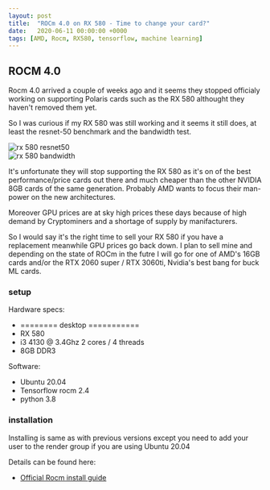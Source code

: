 ```yaml
---
layout: post
title:  "ROCm 4.0 on RX 580 - Time to change your card?"
date:   2020-06-11 00:00:00 +0000
tags: [AMD, Rocm, RX580, tensorflow, machine learning]
---
```


## ROCM 4.0

Rocm 4.0 arrived a couple of weeks ago and it seems they stopped officialy working on supporting Polaris cards such as the RX 580 althought they haven't removed them yet.

So I was curious if my RX 580 was still working and it seems it still does, at least the resnet-50 benchmark and the bandwidth test.


![rx 580 resnet50](/assets/rocm/resnet50.png) <br>
![rx 580 bandwidth](/assets/rocm/bandwidth.png) <br>


It's unfortunate they will stop supporting the RX 580 as it's on of the best performance/price cards out there and much cheaper than the other NVIDIA 8GB cards of the same generation.  Probably AMD wants to focus their man-power on the new architectures.

Moreover GPU prices are at sky high prices these days because of high demand by Cryptominers and a shortage of supply by manifacturers.

So I would say it's the right time to sell your RX 580 if you have a replacement meanwhile GPU prices go back down. I plan to sell mine and depending on the state of ROCm in the futre I will go for one of AMD's 16GB cards and/or the RTX 2060 super / RTX 3060ti, Nvidia's best bang for buck ML cards.


### setup

Hardware specs:
* ======== desktop ===========
*   RX 580
*   i3 4130 @ 3.4Ghz 2 cores / 4 threads
*   8GB DDR3

Software:
*   Ubuntu 20.04
*   Tensorflow rocm 2.4
*   python 3.8

### installation

Installing is same as with previous versions except you need to 
add your user to the render group if you are using Ubuntu 20.04

Details can be found here:
*   [Official Rocm install guide](https://rocmdocs.amd.com/en/latest/Installation_Guide/Installation-Guide.html)